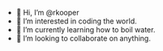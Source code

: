 - 👋 Hi, I’m @rkooper
- 👀 I’m interested in coding the world.
- 🌱 I’m currently learning how to boil water.
- 💞️ I’m looking to collaborate on anything.

<!---
rkooper/rkooper is a ✨ special ✨ repository because its `README.md` (this file) appears on your GitHub profile.
You can click the Preview link to take a look at your changes.
--->
